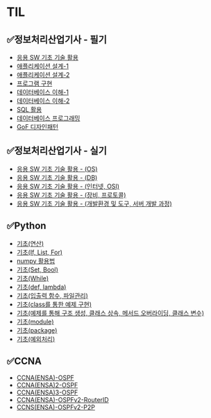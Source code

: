 # TIL
## ✅정보처리산업기사 - 필기
 - <a href = "https://velog.io/@swkiim/1-1">응용 SW 기초 기술 활용<a>
 - <a href = "https://velog.io/@swkiim/1-21">애플리케이션 설계-1<a>
 - <a href = "https://velog.io/@swkiim/1-22">애플리케이션 설계-2<a>
 - <a href = "https://velog.io/@swkiim/2-2">프로그램 구현<a>
 - <a href = "https://velog.io/@swkiim/3-11">데이터베이스 이해-1<a>
 - <a href = "https://velog.io/@swkiim/3-12">데이터베이스 이해-2<a>
 - <a href = "https://velog.io/@swkiim/3-2">SQL 활용<a>
 - <a href = "https://velog.io/@swkiim/3-3">데이터베이스 프로그래밍<a>
 - <a href = "https://velog.io/@swkiim/GoF">GoF 디자인패턴<a>
## ✅정보처리산업기사 - 실기
 - <a href = "https://velog.io/@swkiim/1-os">응용 SW 기초 기술 활용 - (OS)<a>
 - <a href = "https://velog.io/@swkiim/1-db">응용 SW 기초 기술 활용 - (DB)<a>
 - <a href = "https://velog.io/@swkiim/1-Internet-OSI">응용 SW 기초 기술 활용 - (인터넷, OSI)<a>
 - <a href = "https://velog.io/@swkiim/1-device-protocol">응용 SW 기초 기술 활용 - (장비, 프로토콜)<a>
 - <a href = "https://velog.io/@swkiim/1-develop">응용 SW 기초 기술 활용 - (개발환경 및 도구, 서버 개발 과정)<a>
## ✅Python
 - <a href = "https://velog.io/@swkiim/Variables-Operator">기초(연산)<a>
 - <a href = "https://velog.io/@swkiim/If-List-For">기초(If, List, For)<a>
 - <a href = "https://velog.io/@swkiim/Numpy">numpy 활용법<a>
 - <a href = "https://velog.io/@swkiim/Set-Bool">기초(Set, Bool)<a>
 - <a href = "https://velog.io/@swkiim/While">기초(While)<a>
 - <a href = "https://velog.io/@swkiim/Function">기초(def, lambda)<a>
 - <a href = "https://velog.io/@swkiim/IO-F">기초(입출력 함수, 파일관리)<a>
 - <a href = "https://velog.io/@swkiim/class-1">기초(class를 통한 예제 구현)<a>
 - <a href = "https://velog.io/@swkiim/class-2">기초(예제를 통해 구조 생성, 클래스 상속, 메서드 오버라이딩, 클래스 변수)<a>
 - <a href = "https://velog.io/@swkiim/Module">기초(module)<a>
 - <a href = "https://velog.io/@swkiim/Package">기초(package)<a>
 - <a href = "https://velog.io/@swkiim/try-except">기초(예외처리)<a>
## ✅CCNA
 - <a href = "https://velog.io/@swkiim/CCNAENSA-OSPF-1">CCNA(ENSA)-OSPF<a>
 - <a href = "https://velog.io/@swkiim/CCNAENSA-OSPF-2">CCNA(ENSA)2-OSPF<a>
 - <a href = "https://velog.io/@swkiim/CCNAENSA-ospf-3">CCNA(ENSA)3-OSPF<a>
 - <a href = "https://velog.io/@swkiim/CCNAENSA-ospfv2-1">CCNA(ENSA)-OSPFv2-RouterID<a>
 - <a href = "https://velog.io/@swkiim/CCNAENSA-ospf-p2p">CCNS(ENSA)-OSPFv2-P2P<a>
